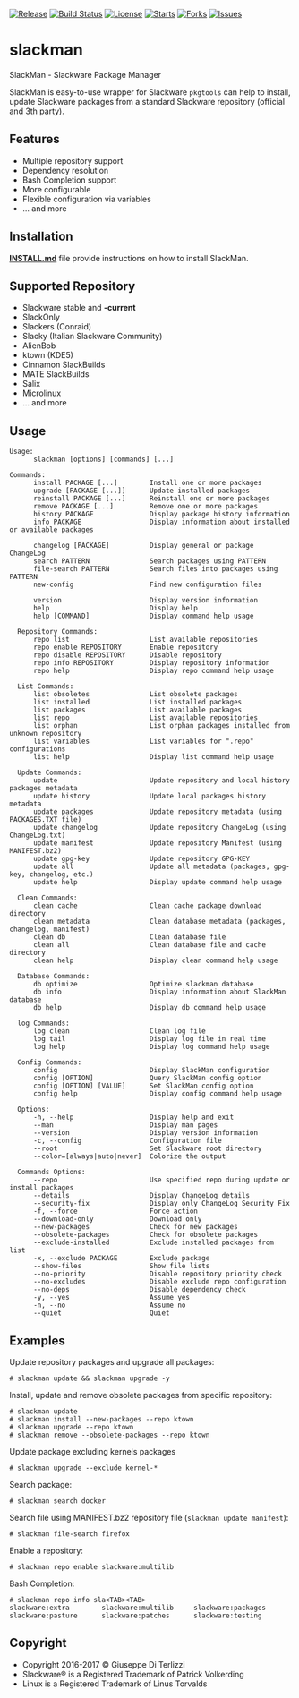 [![Release](https://img.shields.io/github/release/LotarProject/slackman.svg)](https://github.com/LotarProject/slackman/releases) [![Build Status](https://travis-ci.org/LotarProject/slackman.svg)](https://travis-ci.org/LotarProject/slackman) [![License](https://img.shields.io/github/license/LotarProject/slackman.svg)](https://github.com/LotarProject/slackman) [![Starts](https://img.shields.io/github/stars/LotarProject/slackman.svg)](https://github.com/LotarProject/slackman) [![Forks](https://img.shields.io/github/forks/LotarProject/slackman.svg)](https://github.com/LotarProject/slackman) [![Issues](https://img.shields.io/github/issues/LotarProject/slackman.svg)](https://github.com/LotarProject/slackman/issues)

# slackman

SlackMan - Slackware Package Manager

SlackMan is easy-to-use wrapper for Slackware ``pkgtools`` can help to install,
update Slackware packages from a standard Slackware repository (official and 3th party).

## Features

 - Multiple repository support
 - Dependency resolution
 - Bash Completion support
 - More configurable
 - Flexible configuration via variables
 - ... and more

## Installation

**[INSTALL.md](INSTALL.md)** file provide instructions on how to install SlackMan.

## Supported Repository

 - Slackware stable and **-current**
 - SlackOnly
 - Slackers (Conraid)
 - Slacky (Italian Slackware Community)
 - AlienBob
 - ktown (KDE5)
 - Cinnamon SlackBuilds
 - MATE SlackBuilds
 - Salix
 - Microlinux
 - ... and more

## Usage

    Usage:
          slackman [options] [commands] [...]

    Commands:
          install PACKAGE [...]        Install one or more packages
          upgrade [PACKAGE [...]]      Update installed packages
          reinstall PACKAGE [...]      Reinstall one or more packages
          remove PACKAGE [...]         Remove one or more packages
          history PACKAGE              Display package history information
          info PACKAGE                 Display information about installed or available packages

          changelog [PACKAGE]          Display general or package ChangeLog
          search PATTERN               Search packages using PATTERN
          file-search PATTERN          Search files into packages using PATTERN
          new-config                   Find new configuration files

          version                      Display version information
          help                         Display help
          help [COMMAND]               Display command help usage

      Repository Commands:
          repo list                    List available repositories
          repo enable REPOSITORY       Enable repository
          repo disable REPOSITORY      Disable repository
          repo info REPOSITORY         Display repository information
          repo help                    Display repo command help usage

      List Commands:
          list obsoletes               List obsolete packages
          list installed               List installed packages
          list packages                List available packages
          list repo                    List available repositories
          list orphan                  List orphan packages installed from unknown repository
          list variables               List variables for ".repo" configurations
          list help                    Display list command help usage

      Update Commands:
          update                       Update repository and local history packages metadata
          update history               Update local packages history metadata
          update packages              Update repository metadata (using PACKAGES.TXT file)
          update changelog             Update repository ChangeLog (using ChangeLog.txt)
          update manifest              Update repository Manifest (using MANIFEST.bz2)
          update gpg-key               Update repository GPG-KEY
          update all                   Update all metadata (packages, gpg-key, changelog, etc.)
          update help                  Display update command help usage

      Clean Commands:
          clean cache                  Clean cache package download directory
          clean metadata               Clean database metadata (packages, changelog, manifest)
          clean db                     Clean database file
          clean all                    Clean database file and cache directory
          clean help                   Display clean command help usage

      Database Commands:
          db optimize                  Optimize slackman database
          db info                      Display information about SlackMan database
          db help                      Display db command help usage

      log Commands:
          log clean                    Clean log file
          log tail                     Display log file in real time
          log help                     Display log command help usage

      Config Commands:
          config                       Display SlackMan configuration
          config [OPTION]              Query SlackMan config option
          config [OPTION] [VALUE]      Set SlackMan config option
          config help                  Display config command help usage

      Options:
          -h, --help                   Display help and exit
          --man                        Display man pages
          --version                    Display version information
          -c, --config                 Configuration file
          --root                       Set Slackware root directory
          --color=[always|auto|never]  Colorize the output

      Commands Options:
          --repo                       Use specified repo during update or install packages
          --details                    Display ChangeLog details
          --security-fix               Display only ChangeLog Security Fix
          -f, --force                  Force action
          --download-only              Download only
          --new-packages               Check for new packages
          --obsolete-packages          Check for obsolete packages
          --exclude-installed          Exclude installed packages from list
          -x, --exclude PACKAGE        Exclude package
          --show-files                 Show file lists
          --no-priority                Disable repository priority check
          --no-excludes                Disable exclude repo configuration
          --no-deps                    Disable dependency check
          -y, --yes                    Assume yes
          -n, --no                     Assume no
          --quiet                      Quiet


## Examples

Update repository packages and upgrade all packages:

    # slackman update && slackman upgrade -y

Install, update and remove obsolete packages from specific repository:

    # slackman update
    # slackman install --new-packages --repo ktown
    # slackman upgrade --repo ktown
    # slackman remove --obsolete-packages --repo ktown

Update package excluding kernels packages

    # slackman upgrade --exclude kernel-*

Search package:

    # slackman search docker

Search file using MANIFEST.bz2 repository file (`slackman update manifest`):

    # slackman file-search firefox

Enable a repository:

    # slackman repo enable slackware:multilib

Bash Completion:

    # slackman repo info sla<TAB><TAB>
    slackware:extra        slackware:multilib     slackware:packages
    slackware:pasture      slackware:patches      slackware:testing

## Copyright

 - Copyright 2016-2017 © Giuseppe Di Terlizzi
 - Slackware® is a Registered Trademark of Patrick Volkerding
 - Linux is a Registered Trademark of Linus Torvalds
